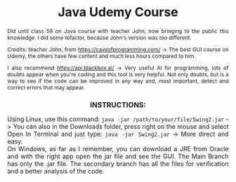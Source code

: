 <h1 align="center">Java Udemy Course</h1>

<p align="justify" style="font-size: 12px;">
Did until class 59 on Java course with teacher John, now bringing to the public this knowledge. I did some refactor, because John's version was too different.
</p>

<p align="justify" style="font-size: 12px;">
Credits: teacher John, from <a href="https://caveofprogramming.com/" style="text-decoration: underline;">https://caveofprogramming.com/</a> -> The best GUI course on Udemy, the others have few content and much less hours compared to him.
</p>

<p align="justify" style="font-size: 12px;">
I also recommend <a href="https://api.blackbox.ai/" style="text-decoration: underline;">https://api.blackbox.ai/</a> -> Very useful AI for programming, lots of doubts appear when you're coding and this tool is very helpful. Not only doubts, but is a way to see if the code can be improved in any way and, most important, detect and correct errors that may appear.
</p>

<h2 align="center" style="font-size: 16px;">INSTRUCTIONS:</h2>

<p align="justify" style="font-size: 14px;">
Using Linux, use this command: <code>java -jar /path/to/your/file/Swing2.jar</code> -> You can also in the Downloads folder, press right on the mouse and select Open In Terminal and just type: <code>java -jar Swing2.jar</code> -> More direct and easy.<br>
On Windows, as far as I remember, you can download a JRE from Oracle and with the right app open the jar file and see the GUI.
  The Main Branch has only the .jar file. The secondary branch has all the files for verification and a better analysis of the code. 
</p>
